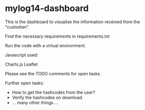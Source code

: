 # mylog14-dashboard

This is the dashboard to visualise the information received from the "custodian".

Find the necessary requirements in requirements.txt

Run the code with a virtual environment. 

Javascript used:

Charts.js
Leaflet

Please see the TODO comments for open tasks.

Further open tasks:

- How to get the hashcodes from the user?
- Verify the hashcodes on download.
- ... many other things ...
